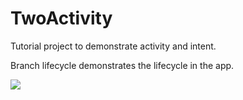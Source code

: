 # TwoActivity

Tutorial project to demonstrate activity and intent.

Branch lifecycle demonstrates the lifecycle in the app.

![](https://imgur.com/KNOy9Kv.gif)
